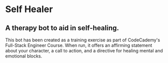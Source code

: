 # Self Healer
## A therapy bot to aid in self-healing.

This bot has been created as a training exercise as part of CodeCademy's Full-Stack Engineer Course. When run, it offers an affirming statement about your character, a call to action, and a directive for healing mental and emotional blocks.

